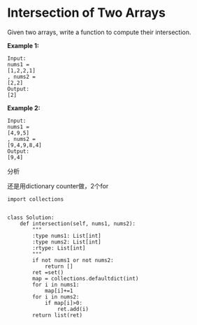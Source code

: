 # Intersection of Two Arrays

Given two arrays, write a function to compute their intersection.

**Example 1:**

```text
Input: 
nums1 = 
[1,2,2,1]
, nums2 = 
[2,2]
Output: 
[2]
```

**Example 2:**

```text
Input: 
nums1 = 
[4,9,5]
, nums2 = 
[9,4,9,8,4]
Output: 
[9,4]
```

分析

还是用dictionary counter做，2个for

```text
import collections


class Solution:
    def intersection(self, nums1, nums2):
        """
        :type nums1: List[int]
        :type nums2: List[int]
        :rtype: List[int]
        """
        if not nums1 or not nums2:
            return []
        ret =set()
        map = collections.defaultdict(int)
        for i in nums1:
            map[i]+=1
        for i in nums2:
            if map[i]>0:
                ret.add(i)
        return list(ret)
```

